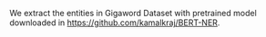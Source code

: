 
We extract the entities in Gigaword Dataset with pretrained model downloaded in https://github.com/kamalkraj/BERT-NER.

